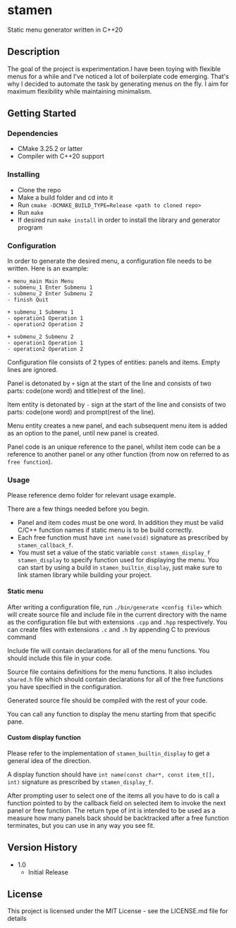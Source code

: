 # stamen

Static menu generator written in C++20


## Description

The goal of the project is experimentation.I have been toying with flexible
menus for a while and I've noticed a lot of boilerplate code emerging. That's
why I decided to automate the task by generating menus on the fly. I aim for
maximum flexibility while maintaining minimalism.


## Getting Started

### Dependencies

* CMake 3.25.2 or latter
* Compiler with C++20 support


### Installing

* Clone the repo
* Make a build folder and cd into it
* Run `cmake -DCMAKE_BUILD_TYPE=Release <path to cloned repo>`
* Run `make`
* If desired run `make install` in order to install the library and generator program


### Configuration

In order to generate the desired menu, a configuration file needs to be
written. Here is an example:
```
+ menu_main Main Menu
- submenu_1 Enter Submenu 1
- submenu_2 Enter Submenu 2
- finish Quit

+ submenu_1 Submenu 1
- operation1 Operation 1
- operation2 Operation 2

+ submenu_2 Submenu 2
- operation1 Operation 1
- operation2 Operation 2
```

Configuration file consists of 2 types of entities: panels and items. Empty
lines are ignored.

Panel is detonated by `+` sign at the start of the line and consists of two
parts: code(one word) and title(rest of the line).

Item entity is detonated by `-` sign at the start of the line and consists of
two parts: code(one word) and prompt(rest of the line).

Menu entity creates a new panel, and each subsequent menu item is added as an
option to the panel, until new panel is created.

Panel code is an unique reference to the panel, whilst item code can be a
reference to another panel or any other function (from now on referred to as
`free function`).


### Usage

Please reference demo folder for relevant usage example.

There are a few things needed before you begin.

* Panel and item codes must be one word. In addition they must be valid C/C++
function names if static menu is to be build correctly.
* Each free function must have `int name(void)` signature as prescribed by
`stamen_callback_f`.
* You must set a value of the static variable `const stamen_display_f
stamen_display` to specify function used for displaying the menu. You can start
by using a build in `stamen_builtin_display`, just make sure to link stamen
library while building your project.


#### Static menu

After writing a configuration file, run `./bin/generate <config file>` which
will create source file and include file in the current directory with the name
as the configuration file but with extensions `.cpp` and `.hpp` respectively.
You can create  files with extensions `.c` and `.h` by appending C to previous
command

Include file will contain declarations for all of the menu functions. You
should include this file in your code.

Source file contains definitions for the menu functions. It also includes
`shared.h` file which should contain declarations for all of the free functions
you have specified in the configuration.

Generated source file should be compiled with the rest of your code.

You can call any function to display the menu starting from that specific pane.


#### Custom display function

Please refer to the implementation of `stamen_builtin_display` to get a general
idea of the direction.

A display function should have `int name(const char*, const item_t[], int)`
signature as prescribed by `stamen_display_f`.

After prompting user to select one of the items all you have to do is call a
function pointed to by the callback field on selected item to invoke the next
panel or free function. The return type of int is intended to be used as a
measure how many panels back should be backtracked after a free function
terminates, but you can use in any way you see fit.


## Version History

* 1.0
    * Initial Release


## License

This project is licensed under the MIT License - see the LICENSE.md file for details

